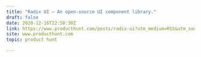 ```yaml
---
title: "Radix UI — An open-source UI component library."
draft: false
date: 2020-12-16T22:58:30Z
link: https://www.producthunt.com/posts/radix-ui?utm_medium=RSS&utm_source=hune
site: www.producthunt.com
topic: product hunt  

---
```

